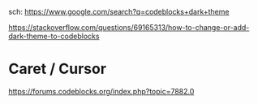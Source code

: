 sch: https://www.google.com/search?q=codeblocks+dark+theme

https://stackoverflow.com/questions/69165313/how-to-change-or-add-dark-theme-to-codeblocks

# Caret / Cursor
https://forums.codeblocks.org/index.php?topic=7882.0
